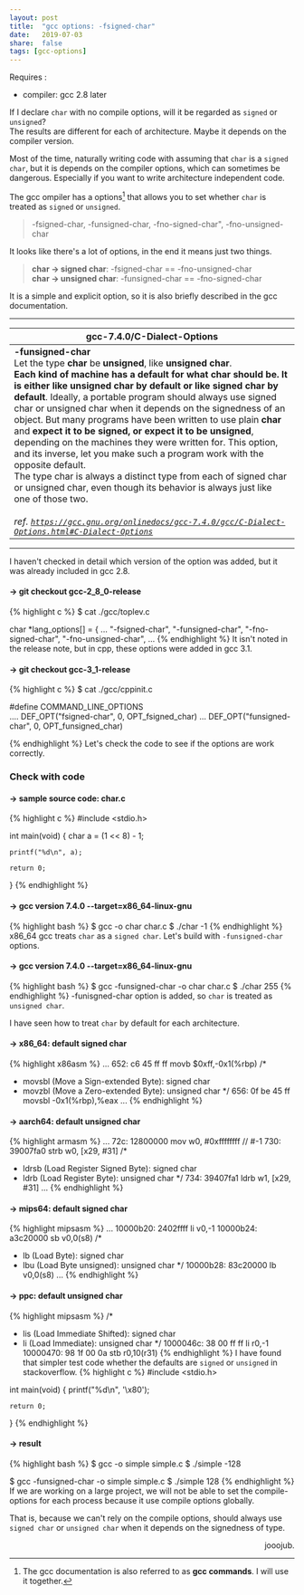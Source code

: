 ```yaml
---
layout: post
title:  "gcc options: -fsigned-char"
date:   2019-07-03
share:	false
tags: [gcc-options]
---
```


Requires :
 * compiler: gcc 2.8 later


If I declare `char` with no compile options, will it be regarded as `signed` or `unsigned`?<br>
The results are different for each of architecture. Maybe it depends on the compiler version.

Most of the time, naturally writing code with assuming that `char` is a `signed char`, but it is depends on the compiler options, which can sometimes be dangerous. Especially if you want to write architecture independent code.

The gcc ompiler has a options[^1] that allows you to set whether `char` is treated as `signed` or `unsigned`.

[^1]: The gcc documentation is also referred to as <b>gcc commands</b>. I will use it together.
> -fsigned-char, -funsigned-char, -fno-signed-char", -fno-unsigned-char

It looks like there's a lot of options, in the end it means just two things.
> <b>char -> signed char</b>: -fsigned-char == -fno-unsigned-char<br>
> <b>char -> unsigned char</b>: -funsigned-char == -fno-signed-char

It is a simple and explicit option, so it is also briefly described in the gcc documentation.

***
<table>
    <thead>
        <tr>
            <th>gcc-7.4.0/C-Dialect-Options</th>
        </tr>
    </thead>
    <tbody>
        <tr>
            <td>
                <b>-funsigned-char</b><br>
                Let the type <b>char</b> be <b>unsigned</b>, like <b>unsigned char</b>.<br>
                <b>Each kind of machine has a default for what char should be. It is either like unsigned char by default or like signed char by default</b>.
                Ideally, a portable program should always use signed char or unsigned char when it depends on the signedness of an object. But many programs have been written to use plain <b>char</b> and <b>expect it to be signed, or expect it to be unsigned</b>, depending on the machines they were written for. This option, and its inverse, let you make such a program work with the opposite default.<br>
                The type char is always a distinct type from each of signed char or unsigned char, even though its behavior is always just like one of those two.
                <br><br>
                <cite>ref. <a href="https://gcc.gnu.org/onlinedocs/gcc-7.4.0/gcc/C-Dialect-Options.html#C-Dialect-Optionsl"><code>https://gcc.gnu.org/onlinedocs/gcc-7.4.0/gcc/C-Dialect-Options.html#C-Dialect-Options</code></a></cite>
            </td>
        </tr>
    </tbody>
</table>

***
I haven't checked in detail which version of the option was added, but it was already included in gcc 2.8.

#### -> git checkout gcc-2_8_0-release
{% highlight c %}
$ cat ./gcc/toplev.c

char *lang_options[] =
{
	...
  "-fsigned-char",
  "-funsigned-char",
  "-fno-signed-char",
  "-fno-unsigned-char",
  ...
{% endhighlight %}
It isn't noted in the release note, but in cpp, these options were added in gcc 3.1.
#### -> git checkout gcc-3_1-release
{% highlight c %}
$ cat ./gcc/cppinit.c

#define COMMAND_LINE_OPTIONS                                      \
....
  DEF_OPT("fsigned-char",             0,      OPT_fsigned_char)
...
  DEF_OPT("funsigned-char",           0,      OPT_funsigned_char)

{% endhighlight %}
Let's check the code to see if the options are work correctly.
### Check with code
#### -> sample source code: char.c
{% highlight c %}
#include <stdio.h>

int main(void) {
	char a = (1 << 8) - 1;

	printf("%d\n", a);

	return 0;
}
{% endhighlight %}
#### -> gcc version 7.4.0 --target=x86_64-linux-gnu
{% highlight bash %}
$ gcc -o char char.c 
$ ./char
-1
{% endhighlight %}
x86_64 gcc treats `char` as a `signed char`.
Let's build with `-funsigned-char` options.
#### -> gcc version 7.4.0 --target=x86_64-linux-gnu
{% highlight bash %}
$ gcc -funsigned-char -o char char.c 
$ ./char
255
{% endhighlight %}
-funisgned-char option is added, so `char` is treated as `unsigned char`.

I have seen how to treat `char` by default for each architecture.
#### -> x86_64: default signed char
{% highlight x86asm %}
...
 652:	c6 45 ff ff          	movb   $0xff,-0x1(%rbp)
 /* 
  - movsbl (Move a Sign-extended Byte): signed char
  - movzbl (Move a Zero-extended Byte): unsigned char
 */
 656:	0f be 45 ff          	movsbl -0x1(%rbp),%eax
...
{% endhighlight %}
#### -> aarch64: default unsigned char
{% highlight armasm %}
...
 72c:	12800000 	mov	w0, #0xffffffff            	// #-1
 730:	39007fa0 	strb	w0, [x29, #31]
 /*
  - ldrsb (Load Register Signed Byte): signed char
  - ldrb (Load Register Byte): unsigned char
 */
 734:	39407fa1 	ldrb	w1, [x29, #31]
...
{% endhighlight %}
#### -> mips64: default signed char
{% highlight mipsasm %}
...
 10000b20:	2402ffff 	li	v0,-1
 10000b24:	a3c20000 	sb	v0,0(s8)
 /*
  - lb (Load Byte): signed char
  - lbu (Load Byte unsigned): unsigned char
 */
 10000b28:	83c20000 	lb	v0,0(s8)
...
{% endhighlight %}
#### -> ppc: default unsigned char
{% highlight mipsasm %}
 /*
  - lis (Load Immediate Shifted): signed char
  - li (Load Immediate): unsigned char
 */
 1000046c:	38 00 ff ff 	li      r0,-1
 10000470:	98 1f 00 0a 	stb     r0,10(r31)
{% endhighlight %}
I have found that simpler test code whether the defaults are `signed` or `unsigned` in stackoverflow.
{% highlight c %}
#include <stdio.h>

int main(void) {
  printf("%d\n", '\x80');

	return 0;
}
{% endhighlight %}
#### -> result
{% highlight bash %}
$ gcc -o simple simple.c 
$ ./simple
-128

$ gcc -funsigned-char -o simple simple.c 
$ ./simple
128
{% endhighlight %}
If we are working on a large project, we will not be able to set the compile-options for each process because it use compile options globally.

That is, because we can't rely on the compile options, should always use `signed char` or `unsigned char` when it depends on the signedness of type.

<div align="right">
jooojub.
</div>
